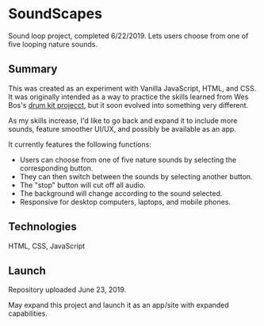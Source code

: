 # SoundScapes
Sound loop project, completed 6/22/2019. Lets users choose from one of five looping nature sounds.

## Summary
This was created as an experiment with Vanilla JavaScript, HTML, and CSS. It was originally intended as a way to practice the skills learned from Wes Bos's <a href="https://www.youtube.com/watch?v=VuN8qwZoego&t=662s">drum kit projecct</a>, but it soon evolved into something very different.

As my skills increase, I'd like to go back and expand it to include more sounds, feature smoother UI/UX, and possibly be available as an app.

It currently features the following functions:
<ul>
  <li>Users can choose from one of five nature sounds by selecting the corresponding button.</li>
  <li>They can then switch between the sounds by selecting another button.</li>
  <li>The "stop" button will cut off all audio.</li>
  <li>The background will change according to the sound selected.</li>
  <li>Responsive for desktop computers, laptops, and mobile phones.</li>
</ul>

## Technologies
HTML, CSS, JavaScript

## Launch
Repository uploaded June 23, 2019.

May expand this project and launch it as an app/site with expanded capabilities.
